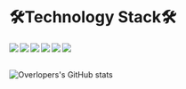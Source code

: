 <h1>🛠️Technology Stack🛠️</h1>

<img align="left" src="https://img.shields.io/badge/HTML5-E34F26?style=flat-square&logo=HTML5&logoColor=white"> 
<img align="left" src="https://img.shields.io/badge/CSS3-1472B6?style=flat-square&logo=CSS3&logoColor=white"/>
<img align="left" src="https://img.shields.io/badge/JavaScript-F7DF1E?style=flat-square&logo=JavaScript&logoColor=white"/>
<img align="left"  src="https://img.shields.io/badge/jQuery-0769AD?style=flat-square&logo=jQuery&logoColor=white"/>
<img align="left" src="https://img.shields.io/badge/Python-0273b7?style=flat-square&logo=Python&logoColor=white"/>
<img align="left" src="https://img.shields.io/badge/MariaDB-003545?style=flat-square&logo=MariaDB&logoColor=white"/>

<br>
<br>

![Overlopers's GitHub stats](https://github-readme-stats.vercel.app/api?username=kimseonghyoek&show_icons=true)
